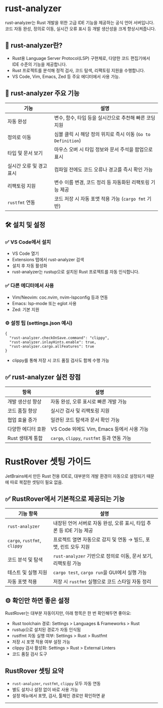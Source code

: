 # rust-analyzer
rust-analyzer는 Rust 개발을 위한 고급 IDE 기능을 제공하는 공식 언어 서버입니다.  
코드 자동 완성, 정의로 이동, 실시간 오류 표시 등 개발 생산성을 크게 향상시켜줍니다.

## 🧠 rust-analyzer란?
- Rust용 Language Server Protocol(LSP) 구현체로, 다양한 코드 편집기에서 IDE 수준의 기능을 제공합니다.
- Rust 프로젝트를 분석해 정적 검사, 코드 탐색, 리팩토링 지원을 수행합니다.
- VS Code, Vim, Emacs, Zed 등 주요 에디터에서 사용 가능.

## 🚀 rust-analyzer 주요 기능

| 기능                     | 설명 |
|--------------------------|------|
| 자동 완성                | 변수, 함수, 타입 등을 실시간으로 추천해 빠른 코딩 지원 |
| 정의로 이동              | 심볼 클릭 시 해당 정의 위치로 즉시 이동 (`Go to Definition`) |
| 타입 및 문서 보기        | 마우스 오버 시 타입 정보와 문서 주석을 팝업으로 표시 |
| 실시간 오류 및 경고 표시 | 컴파일 전에도 코드 오류나 경고를 즉시 확인 가능 |
| 리팩토링 지원            | 변수 이름 변경, 코드 정리 등 자동화된 리팩토링 기능 제공 |
| `rustfmt` 연동           | 코드 저장 시 자동 포맷 적용 가능 (`cargo fmt` 기반) |


## 🛠️ 설치 및 설정
### ✅ VS Code에서 설치
- VS Code 열기
- Extensions 탭에서 rust-analyzer 검색
- 설치 후 자동 활성화
- rust-analyzer는 rustup으로 설치된 Rust 프로젝트를 자동 인식합니다.

### ✅ 다른 에디터에서 사용
- Vim/Neovim: coc.nvim, nvim-lspconfig 등과 연동
- Emacs: lsp-mode 또는 eglot 사용
- Zed: 기본 지원

### ⚙️ 설정 팁 (settings.json 예시)
```
{
  "rust-analyzer.checkOnSave.command": "clippy",
  "rust-analyzer.inlayHints.enable": true,
  "rust-analyzer.cargo.allFeatures": true
}
```
- clippy를 통해 저장 시 코드 품질 검사도 함께 수행 가능

## ✅ rust-analyzer 실전 장점

| 항목                     | 설명 |
|--------------------------|------|
| 개발 생산성 향상         | 자동 완성, 오류 표시로 빠른 개발 가능 |
| 코드 품질 향상           | 실시간 검사 및 리팩토링 지원 |
| 협업 효율 증가           | 일관된 코드 탐색과 문서 확인 가능 |
| 다양한 에디터 호환       | VS Code 외에도 Vim, Emacs 등에서 사용 가능 |
| Rust 생태계 통합         | `cargo`, `clippy`, `rustfmt` 등과 연동 가능 |



# RustRover 셋팅 가이드
JetBrains에서 만든 Rust 전용 IDE로, 대부분의 개발 환경이 자동으로 설정되기 때문에 따로 복잡한 셋팅이 필요 없음.

## ✅ RustRover에서 기본적으로 제공되는 기능

| 기능 항목                  | 설명 |
|----------------------------|------|
| `rust-analyzer`            | 내장된 언어 서버로 자동 완성, 오류 표시, 타입 추론 등 IDE 기능 제공 |
| `cargo`, `rustfmt`, `clippy` | 프로젝트 열면 자동으로 감지 및 연동 → 빌드, 포맷, 린트 모두 지원 |
| 코드 분석 및 탐색          | `rust-analyzer` 기반으로 정의로 이동, 문서 보기, 리팩토링 가능 |
| 테스트 및 실행 지원        | `cargo test`, `cargo run`을 GUI에서 실행 가능 |
| 자동 포맷 적용             | 저장 시 `rustfmt` 실행으로 코드 스타일 자동 정리 |


## ⚙️ 확인만 하면 좋은 설정
RustRover는 대부분 자동이지만, 아래 항목은 한 번 확인해두면 좋아요:
- Rust toolchain 경로: Settings > Languages & Frameworks > Rust
- rustup으로 설치된 경로가 자동 인식됨
- rustfmt 자동 실행 여부: Settings > Rust > Rustfmt
- 저장 시 포맷 적용 여부 설정 가능
- clippy 검사 활성화: Settings > Rust > External Linters
- 코드 품질 검사 도구

## RustRover 셋팅 요약
- `rust-analyzer`, `rustfmt`, `clippy` 모두 자동 연동
- 별도 설치나 설정 없이 바로 사용 가능
- 설정 메뉴에서 포맷, 검사, 툴체인 경로만 확인하면 끝

---




